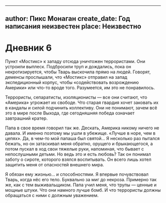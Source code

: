 
---
author: Пикс Монаган
create_date: Год написания неизвестен
place: Неизвестно
---

# Дневник 6


Пункт «Мостикс» к западу отсюда уничтожен террористами. Они устроили выплеск. Подбросили труп и дождались, пока он некротизируется, чтобы Тварь выскочила прямо на людей. Говорят, деменсы прослышали, что «Мостикс» отправил на запад экспедиционный корпус, чтобы «содействовать возрождению Америки» или что-то вроде того. Разумеется, им это не понравилось.


Террористы, сепаратисты, изоляционисты — все они считают, что «Америка» угрожает их свободе. Что старая гвардия хочет заковать их в кандалы и силой подчинить коллективу. Они не понимают, зачем всё это в мире после Выхода, где сегодняшняя победа означает завтрашний кратер.


Папа в свое время говорил так же. Дескать, Америка никому ничего не давала. И именно поэтому мы ушли в убежище. «Лучше в норе, чем в цепях». Да, в чем-то мой папаша был святой... Я несколько раз пытался бежать, но он затаскивал меня обратно, орущего и брыкающегося, а потом пускал в ход свои тяжелые руки, напоминая, что бывает с непослушными детьми. Но ведь это и есть любовь? Так он понимал заботу о сироте, которого взялся воспитывать. Он всего лишь хотел защитить меня от опасностей внешнего мира.


Я обязан ему жизнью... и способностями. Я впервые почувствовал Тварь, когда нёс его тело. Буквально за миг до некроза. Примерно так же, как с тем выживальщиком. Папа учил меня, что трупы — ценные и мощные штуки. Что они намного лучше бомб. И что террористы должны обращаться с ними с должным уважением.




